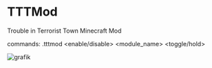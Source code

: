 # TTTMod
Trouble in Terrorist Town Minecraft Mod


commands:
.tttmod <enable/disable> <module_name> <toggle/hold> <keybind>




![grafik](https://github.com/Lojaw/TTTMod/assets/76808882/bc9d97b8-5d72-45fe-93ce-d9bfe7f5afbe)

